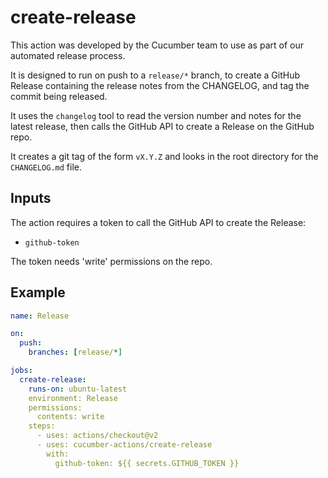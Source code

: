 # create-release

This action was developed by the Cucumber team to use as part of our automated release process.

It is designed to run on push to a `release/*` branch, to create a GitHub Release containing the release notes from the CHANGELOG, and tag the commit being released.

It uses the `changelog` tool to read the version number and notes for the latest release, then calls the GitHub API to create a Release on the GitHub repo.

It creates a git tag of the form `vX.Y.Z` and looks in the root directory for the `CHANGELOG.md` file.

## Inputs

The action requires a token to call the GitHub API to create the Release:

* `github-token`

The token needs 'write' permissions on the repo.

## Example

````yaml
name: Release

on:
  push:
    branches: [release/*]

jobs:
  create-release:
    runs-on: ubuntu-latest
    environment: Release
    permissions:
      contents: write
    steps:
      - uses: actions/checkout@v2
      - uses: cucumber-actions/create-release
        with:
          github-token: ${{ secrets.GITHUB_TOKEN }}
````